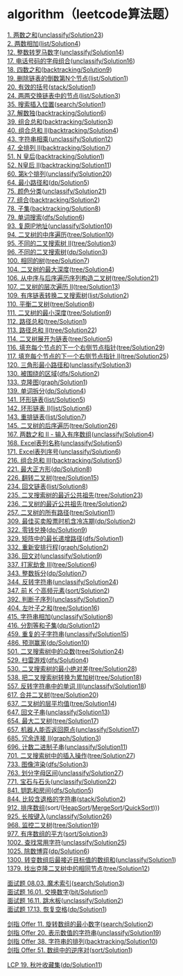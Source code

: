 # algorithm（leetcode算法题）
[1. 两数之和](https://leetcode-cn.com/problems/two-sum)([unclassify/Solution23](https://github.com/trcatgithub/algorithm/blob/master/src/main/java/unclassify/Solution23.java))  
[2. 两数相加](https://leetcode-cn.com/problems/add-two-numbers)([list/Solution4](https://github.com/trcatgithub/algorithm/blob/master/src/main/java/list/Solution4.java))  
[12. 整数转罗马数字](https://leetcode-cn.com/problems/integer-to-roman)([unclassify/Solution14](https://github.com/trcatgithub/algorithm/blob/master/src/main/java/unclassify/Solution14.java))  
[17. 电话号码的字母组合](https://leetcode-cn.com/problems/letter-combinations-of-a-phone-number)([unclassify/Solution16](https://github.com/trcatgithub/algorithm/blob/master/src/main/java/unclassify/Solution16.java))  
[18. 四数之和](https://leetcode-cn.com/problems/4sum)([backtracking/Solution9](https://github.com/trcatgithub/algorithm/blob/master/src/main/java/backtracking/Solution9.java))  
[19. 删除链表的倒数第N个节点](https://leetcode-cn.com/problems/remove-nth-node-from-end-of-list)([list/Solution1](https://github.com/trcatgithub/algorithm/blob/master/src/main/java/list/Solution1.java))  
[20. 有效的括号](https://leetcode-cn.com/problems/valid-parentheses)([stack/Solution1](https://github.com/trcatgithub/algorithm/blob/master/src/main/java/stack/Solution1.java))  
[24. 两两交换链表中的节点](https://leetcode-cn.com/problems/swap-nodes-in-pairs)([list/Solution3](https://github.com/trcatgithub/algorithm/blob/master/src/main/java/list/Solution3.java))  
[35. 搜索插入位置](https://leetcode-cn.com/problems/search-insert-position)([search/Solution1](https://github.com/trcatgithub/algorithm/blob/master/src/main/java/search/Solution1.java))  
[37. 解数独](https://leetcode-cn.com/problems/sudoku-solver)([backtracking/Solution6](https://github.com/trcatgithub/algorithm/blob/master/src/main/java/backtracking/Solution6.java))  
[39. 组合总和](https://leetcode-cn.com/problems/combination-sum)([backtracking/Solution3](https://github.com/trcatgithub/algorithm/blob/master/src/main/java/backtracking/Solution3.java))  
[40. 组合总和 II](https://leetcode-cn.com/problems/combination-sum-ii)([backtracking/Solution4](https://github.com/trcatgithub/algorithm/blob/master/src/main/java/backtracking/Solution4.java))  
[43. 字符串相乘](https://leetcode-cn.com/problems/multiply-strings)([unclassify/Solution12](https://github.com/trcatgithub/algorithm/blob/master/src/main/java/unclassify/Solution12.java))  
[47. 全排列 II](https://leetcode-cn.com/problems/permutations-ii)([backtracking/Solution7](https://github.com/trcatgithub/algorithm/blob/master/src/main/java/backtracking/Solution7.java))  
[51. N 皇后](https://leetcode-cn.com/problems/n-queens)([backtracking/Solution1](https://github.com/trcatgithub/algorithm/blob/master/src/main/java/backtracking/Solution1.java))  
[52. N皇后 II](https://leetcode-cn.com/problems/n-queens-ii)([backtracking/Solution11](https://github.com/trcatgithub/algorithm/blob/master/src/main/java/backtracking/Solution11.java))  
[60. 第k个排列](https://leetcode-cn.com/problems/permutation-sequence)([unclassify/Solution20](https://github.com/trcatgithub/algorithm/blob/master/src/main/java/unclassify/Solution20.java))   
[64. 最小路径和](https://leetcode-cn.com/problems/minimum-path-sum)([dp/Solution5](https://github.com/trcatgithub/algorithm/blob/master/src/main/java/dp/Solution5.java))  
[75. 颜色分类](https://leetcode-cn.com/problems/sort-colors)([unclassify/Solution21](https://github.com/trcatgithub/algorithm/blob/master/src/main/java/unclassify/Solution21.java))   
[77. 组合](https://leetcode-cn.com/problems/combinations)([backtracking/Solution2](https://github.com/trcatgithub/algorithm/blob/master/src/main/java/backtracking/Solution2.java))  \
[78. 子集](https://leetcode-cn.com/problems/subsets)([backtracking/Solution8](https://github.com/trcatgithub/algorithm/blob/master/src/main/java/backtracking/Solution8.java))  
[79. 单词搜索](https://leetcode-cn.com/problems/word-search)([dfs/Solution6](https://github.com/trcatgithub/algorithm/blob/master/src/main/java/dfs/Solution6.java))  \
[93. 复原IP地址](https://leetcode-cn.com/problems/restore-ip-addresses)([unclassify/Solution10](https://github.com/trcatgithub/algorithm/blob/master/src/main/java/unclassify/Solution10.java))  
[94. 二叉树的中序遍历](https://leetcode-cn.com/problems/binary-tree-inorder-traversal)([tree/Solution10](https://github.com/trcatgithub/algorithm/blob/master/src/main/java/tree/Solution10.java))  
[95. 不同的二叉搜索树 II](https://leetcode-cn.com/problems/unique-binary-search-trees-ii)([tree/Solution3](https://github.com/trcatgithub/algorithm/blob/master/src/main/java/tree/Solution3.java))  
[96. 不同的二叉搜索树](https://leetcode-cn.com/problems/unique-binary-search-trees)([dp/Solution3](https://github.com/trcatgithub/algorithm/blob/master/src/main/java/dp/Solution3.java))  
[100. 相同的树](https://leetcode-cn.com/problems/same-tree)([tree/Solution7](https://github.com/trcatgithub/algorithm/blob/master/src/main/java/tree/Solution7.java))  
[104. 二叉树的最大深度](https://leetcode-cn.com/problems/maximum-depth-of-binary-tree)([tree/Solution4](https://github.com/trcatgithub/algorithm/blob/master/src/main/java/tree/Solution4.java))  
[106. 从中序与后序遍历序列构造二叉树](https://leetcode-cn.com/problems/construct-binary-tree-from-inorder-and-postorder-traversal)([tree/Solution21](https://github.com/trcatgithub/algorithm/blob/master/src/main/java/tree/Solution21.java))  
[107. 二叉树的层次遍历 II](https://leetcode-cn.com/problems/binary-tree-level-order-traversal-ii)([tree/Solution13](https://github.com/trcatgithub/algorithm/blob/master/src/main/java/tree/Solution13.java))  
[109. 有序链表转换二叉搜索树](https://leetcode-cn.com/problems/convert-sorted-list-to-binary-search-tree)([list/Solution2](https://github.com/trcatgithub/algorithm/blob/master/src/main/java/list/Solution2.java))  
[110. 平衡二叉树](https://leetcode-cn.com/problems/balanced-binary-tree)([tree/Solution8](https://github.com/trcatgithub/algorithm/blob/master/src/main/java/tree/Solution8.java))  
[111. 二叉树的最小深度](https://leetcode-cn.com/problems/minimum-depth-of-binary-tree)([tree/Solution9](https://github.com/trcatgithub/algorithm/blob/master/src/main/java/tree/Solution9.java))  
[112. 路径总和](https://leetcode-cn.com/problems/path-sum/submissions)([tree/Solution1](https://github.com/trcatgithub/algorithm/blob/master/src/main/java/tree/Solution1.java))  
[113. 路径总和 II](https://leetcode-cn.com/problems/path-sum-ii)([tree/Solution22](https://github.com/trcatgithub/algorithm/blob/master/src/main/java/tree/Solution22.java))  
[114. 二叉树展开为链表](https://leetcode-cn.com/problems/flatten-binary-tree-to-linked-list)([tree/Solution5](https://github.com/trcatgithub/algorithm/blob/master/src/main/java/tree/Solution5.java))  
[116. 填充每个节点的下一个右侧节点指针](https://leetcode-cn.com/problems/populating-next-right-pointers-in-each-node)([tree/Solution29](https://github.com/trcatgithub/algorithm/blob/master/src/main/java/tree/Solution29.java))  
[117. 填充每个节点的下一个右侧节点指针 II](https://leetcode-cn.com/problems/populating-next-right-pointers-in-each-node-ii)([tree/Solution25](https://github.com/trcatgithub/algorithm/blob/master/src/main/java/tree/Solution25.java))  
[120. 三角形最小路径和](https://leetcode-cn.com/problems/triangle)([unclassify/Solution3](https://github.com/trcatgithub/algorithm/blob/master/src/main/java/unclassify/Solution3.java))  
[130. 被围绕的区域](https://leetcode-cn.com/problems/surrounded-regions)([dfs/Solution2](https://github.com/trcatgithub/algorithm/blob/master/src/main/java/dfs/Solution2.java))  
[133. 克隆图](https://leetcode-cn.com/problems/clone-graph)([graph/Solution1](https://github.com/trcatgithub/algorithm/blob/master/src/main/java/graph/Solution1.java))  
[139. 单词拆分](https://leetcode-cn.com/problems/word-break)([dp/Solution4](https://github.com/trcatgithub/algorithm/blob/master/src/main/java/dp/Solution4.java))  
[141. 环形链表](https://leetcode-cn.com/problems/linked-list-cycle)([list/Solution5](https://github.com/trcatgithub/algorithm/blob/master/src/main/java/list/Solution5.java))  
[142. 环形链表 II](https://leetcode-cn.com/problems/linked-list-cycle-ii)([list/Solution6](https://github.com/trcatgithub/algorithm/blob/master/src/main/java/list/Solution6.java))  
[143. 重排链表](https://leetcode-cn.com/problems/reorder-list)([list/Solution7](https://github.com/trcatgithub/algorithm/blob/master/src/main/java/list/Solution7.java))  
[145. 二叉树的后序遍历](https://leetcode-cn.com/problems/binary-tree-postorder-traversal)([tree/Solution26](https://github.com/trcatgithub/algorithm/blob/master/src/main/java/tree/Solution26.java))  
[167. 两数之和 II - 输入有序数组](https://leetcode-cn.com/problems/two-sum-ii-input-array-is-sorted)([unclassify/Solution4](https://github.com/trcatgithub/algorithm/blob/master/src/main/java/unclassify/Solution4.java))  
[168. Excel表列名称](https://leetcode-cn.com/problems/excel-sheet-column-title)([unclassify/Solution5](https://github.com/trcatgithub/algorithm/blob/master/src/main/java/unclassify/Solution5.java))  
[171. Excel表列序号](https://leetcode-cn.com/problems/excel-sheet-column-number)([unclassify/Solution6](https://github.com/trcatgithub/algorithm/blob/master/src/main/java/unclassify/Solution6.java))  
[216. 组合总和 III](https://leetcode-cn.com/problems/combination-sum-iii)([backtracking/Solution5](https://github.com/trcatgithub/algorithm/blob/master/src/main/java/backtracking/Solution5.java))  
[221. 最大正方形](https://leetcode-cn.com/problems/maximal-square)([dp/Solution8](https://github.com/trcatgithub/algorithm/blob/master/src/main/java/dp/Solution8.java))  
[226. 翻转二叉树](https://leetcode-cn.com/problems/invert-binary-tree)([tree/Solution15](https://github.com/trcatgithub/algorithm/blob/master/src/main/java/tree/Solution15.java))  
[234. 回文链表](https://leetcode-cn.com/problems/palindrome-linked-list)([list/Solution8](https://github.com/trcatgithub/algorithm/blob/master/src/main/java/list/Solution8.java))  
[235. 二叉搜索树的最近公共祖先](https://leetcode-cn.com/problems/lowest-common-ancestor-of-a-binary-search-tree)([tree/Solution23](https://github.com/trcatgithub/algorithm/blob/master/src/main/java/tree/Solution23.java))  
[236. 二叉树的最近公共祖先](https://leetcode-cn.com/problems/lowest-common-ancestor-of-a-binary-tree)([tree/Solution2](https://github.com/trcatgithub/algorithm/blob/master/src/main/java/tree/Solution2.java))  
[257. 二叉树的所有路径](https://leetcode-cn.com/problems/binary-tree-paths)([tree/Solution11](https://github.com/trcatgithub/algorithm/blob/master/src/main/java/tree/Solution11.java))  
[309. 最佳买卖股票时机含冷冻期](https://leetcode-cn.com/problems/best-time-to-buy-and-sell-stock-with-cooldown)([dp/Solution2](https://github.com/trcatgithub/algorithm/blob/master/src/main/java/dp/Solution2.java))  
[322. 零钱兑换](https://leetcode-cn.com/problems/coin-change)([dp/Solution9](https://github.com/trcatgithub/algorithm/blob/master/src/main/java/dp/Solution9.java))  
[329. 矩阵中的最长递增路径](https://leetcode-cn.com/problems/longest-increasing-path-in-a-matrix)([dfs/Solution1](https://github.com/trcatgithub/algorithm/blob/master/src/main/java/dfs/Solution1.java))  
[332. 重新安排行程](https://leetcode-cn.com/problems/reconstruct-itinerary)([graph/Solution2](https://github.com/trcatgithub/algorithm/blob/master/src/main/java/graph/Solution2.java))  
[336. 回文对](https://leetcode-cn.com/problems/palindrome-pairs)([unclassify/Solution9](https://github.com/trcatgithub/algorithm/blob/master/src/main/java/unclassify/Solution9.java))  
[337. 打家劫舍 III](https://leetcode-cn.com/problems/house-robber-iii)([tree/Solution6](https://github.com/trcatgithub/algorithm/blob/master/src/main/java/tree/Solution6.java))  
[343. 整数拆分](https://leetcode-cn.com/problems/integer-break)([dp/Solution7](https://github.com/trcatgithub/algorithm/blob/master/src/main/java/dp/Solution7.java))  
[344. 反转字符串](https://leetcode-cn.com/problems/reverse-string)([unclassify/Solution24](https://github.com/trcatgithub/algorithm/blob/master/src/main/java/unclassify/Solution24.java))  
[347. 前 K 个高频元素](https://leetcode-cn.com/problems/top-k-frequent-elements)([sort/Solution2](https://github.com/trcatgithub/algorithm/blob/master/src/main/java/sort/Solution2.java))  
[392. 判断子序列](https://leetcode-cn.com/problems/is-subsequence)([unclassify/Solution7](https://github.com/trcatgithub/algorithm/blob/master/src/main/java/unclassify/Solution7.java))  
[404. 左叶子之和](https://leetcode-cn.com/problems/sum-of-left-leaves)([tree/Solution16](https://github.com/trcatgithub/algorithm/blob/master/src/main/java/tree/Solution16.java))  
[415. 字符串相加](https://leetcode-cn.com/problems/add-strings)([unclassify/Solution8](https://github.com/trcatgithub/algorithm/blob/master/src/main/java/unclassify/Solution8.java))  
[416. 分割等和子集](https://leetcode-cn.com/problems/partition-equal-subset-sum)([dp/Solution12](https://github.com/trcatgithub/algorithm/blob/master/src/main/java/dp/Solution12.java))  
[459. 重复的子字符串](https://leetcode-cn.com/problems/repeated-substring-pattern)([unclassify/Solution15](https://github.com/trcatgithub/algorithm/blob/master/src/main/java/unclassify/Solution15.java))  
[486. 预测赢家](https://leetcode-cn.com/problems/repeated-substring-pattern)([dp/Solution10](https://github.com/trcatgithub/algorithm/blob/master/src/main/java/dp/Solution10.java))  
[501. 二叉搜索树中的众数](https://leetcode-cn.com/problems/find-mode-in-binary-search-tree)([tree/Solution24](https://github.com/trcatgithub/algorithm/blob/master/src/main/java/tree/Solution24.java))  
[529. 扫雷游戏](https://leetcode-cn.com/problems/minesweeper)([dfs/Solution4](https://github.com/trcatgithub/algorithm/blob/master/src/main/java/dfs/Solution4.java))  
[530. 二叉搜索树的最小绝对差](https://leetcode-cn.com/problems/minimum-absolute-difference-in-bst)([tree/Solution28](https://github.com/trcatgithub/algorithm/blob/master/src/main/java/tree/Solution28.java))  
[538. 把二叉搜索树转换为累加树](https://leetcode-cn.com/problems/convert-bst-to-greater-tree)([tree/Solution18](https://github.com/trcatgithub/algorithm/blob/master/src/main/java/tree/Solution18.java))  
[557. 反转字符串中的单词 III](https://leetcode-cn.com/problems/reverse-words-in-a-string-iii)([unclassify/Solution18](https://github.com/trcatgithub/algorithm/blob/master/src/main/java/unclassify/Solution18.java))  
[617. 合并二叉树](https://leetcode-cn.com/problems/merge-two-binary-trees)([tree/Solution20](https://github.com/trcatgithub/algorithm/blob/master/src/main/java/tree/Solution20.java))  
[637. 二叉树的层平均值](https://leetcode-cn.com/problems/average-of-levels-in-binary-tree)([tree/Solution14](https://github.com/trcatgithub/algorithm/blob/master/src/main/java/tree/Solution14.java))  
[647. 回文子串](https://leetcode-cn.com/problems/palindromic-substrings)([unclassify/Solution13](https://github.com/trcatgithub/algorithm/blob/master/src/main/java/unclassify/Solution13.java))  
[654. 最大二叉树](https://leetcode-cn.com/problems/maximum-binary-tree)([tree/Solution17](https://github.com/trcatgithub/algorithm/blob/master/src/main/java/tree/Solution17.java))  
[657. 机器人能否返回原点](https://leetcode-cn.com/problems/robot-return-to-origin)([unclassify/Solution17](https://github.com/trcatgithub/algorithm/blob/master/src/main/java/unclassify/Solution17.java))  
[685. 冗余连接 II](https://leetcode-cn.com/problems/redundant-connection-ii)([graph/Solution3](https://github.com/trcatgithub/algorithm/blob/master/src/main/java/graph/Solution3.java))  
[696. 计数二进制子串](https://leetcode-cn.com/problems/count-binary-substrings)([unclassify/Solution11](https://github.com/trcatgithub/algorithm/blob/master/src/main/java/unclassify/Solution11.java))  
[701. 二叉搜索树中的插入操作](https://leetcode-cn.com/problems/insert-into-a-binary-search-tree)([tree/Solution27](https://github.com/trcatgithub/algorithm/blob/master/src/main/java/tree/Solution27.java))  
[733. 图像渲染](https://leetcode-cn.com/problems/flood-fill)([dfs/Solution3](https://github.com/trcatgithub/algorithm/blob/master/src/main/java/dfs/Solution3.java))  
[763. 划分字母区间](https://leetcode-cn.com/problems/partition-labels)([unclassify/Solution27](https://github.com/trcatgithub/algorithm/blob/master/src/main/java/unclassify/Solution27.java))  
[771. 宝石与石头](https://leetcode-cn.com/problems/jewels-and-stones)([unclassify/Solution22](https://github.com/trcatgithub/algorithm/blob/master/src/main/java/unclassify/Solution22.java))  
[841. 钥匙和房间](https://leetcode-cn.com/problems/flood-fill)([dfs/Solution5](https://github.com/trcatgithub/algorithm/blob/master/src/main/java/dfs/Solution5.java))  
[844. 比较含退格的字符串](https://leetcode-cn.com/problems/backspace-string-compare)([stack/Solution2](https://github.com/trcatgithub/algorithm/blob/master/src/main/java/stack/Solution2.java))  
[912. 排序数组](https://leetcode-cn.com/problems/sort-an-array)(sort/([HeapSort](https://github.com/trcatgithub/algorithm/blob/master/src/main/java/sort/HeapSort.java)/[MergeSort](https://github.com/trcatgithub/algorithm/blob/master/src/main/java/sort/MergeSort.java)/[QuickSort](https://github.com/trcatgithub/algorithm/blob/master/src/main/java/sort/QuickSort.java))))  
[925. 长按键入](https://leetcode-cn.com/problems/long-pressed-name)([unclassify/Solution26](https://github.com/trcatgithub/algorithm/blob/master/src/main/java/unclassify/Solution26.java))  
[968. 监控二叉树](https://leetcode-cn.com/problems/binary-tree-cameras)([tree/Solution19](https://github.com/trcatgithub/algorithm/blob/master/src/main/java/tree/Solution19.java))  
[977. 有序数组的平方](https://leetcode-cn.com/problems/squares-of-a-sorted-array)([sort/Solution3](https://github.com/trcatgithub/algorithm/blob/master/src/main/java/sort/Solution3.java))  
[1002. 查找常用字符](https://leetcode-cn.com/problems/find-common-characters)([unclassify/Solution25](https://github.com/trcatgithub/algorithm/blob/master/src/main/java/unclassify/Solution25.java))  
[1025. 除数博弈](https://leetcode-cn.com/problems/divisor-game)([dp/Solution6](https://github.com/trcatgithub/algorithm/blob/master/src/main/java/dp/Solution6.java))  
[1300. 转变数组后最接近目标值的数组和](https://leetcode-cn.com/problems/sum-of-mutated-array-closest-to-target)([unclassify/Solution1](https://github.com/trcatgithub/algorithm/blob/master/src/main/java/unclassify/Solution1.java))  
[1379. 找出克隆二叉树中的相同节点](https://leetcode-cn.com/problems/find-a-corresponding-node-of-a-binary-tree-in-a-clone-of-that-tree)([tree/Solution12](https://github.com/trcatgithub/algorithm/blob/master/src/main/java/tree/Solution12.java))  

[面试题 08.03. 魔术索引](https://leetcode-cn.com/problems/magic-index-lcci)([search/Solution3](https://github.com/trcatgithub/algorithm/blob/master/src/main/java/search/Solution3.java))  
[面试题 16.01. 交换数字](https://leetcode-cn.com/problems/swap-numbers-lcci)([bit/Solution1](https://github.com/trcatgithub/algorithm/blob/master/src/main/java/bit/Solution1.java))  
[面试题 16.11. 跳水板](https://leetcode-cn.com/problems/diving-board-lcci)([unclassify/Solution2](https://github.com/trcatgithub/algorithm/blob/master/src/main/java/unclassify/Solution2.java))  
[面试题 17.13. 恢复空格](https://leetcode-cn.com/problems/re-space-lcci)([dp/Solution1](https://github.com/trcatgithub/algorithm/blob/master/src/main/java/dp/Solution1.java))  

[剑指 Offer 11. 旋转数组的最小数字](https://leetcode-cn.com/problems/xuan-zhuan-shu-zu-de-zui-xiao-shu-zi-lcof)([search/Solution2](https://github.com/trcatgithub/algorithm/blob/master/src/main/java/search/Solution2.java))  
[剑指 Offer 20. 表示数值的字符串](https://leetcode-cn.com/problems/biao-shi-shu-zhi-de-zi-fu-chuan-lcof)([unclassify/Solution19](https://github.com/trcatgithub/algorithm/blob/master/src/main/java/unclassify/Solution19.java))  
[剑指 Offer 38. 字符串的排列](https://leetcode-cn.com/problems/zi-fu-chuan-de-pai-lie-lcof)([backtracking/Solution10](https://github.com/trcatgithub/algorithm/blob/master/src/main/java/backtracking/Solution10.java))  
[剑指 Offer 51. 数组中的逆序对](https://leetcode-cn.com/problems/shu-zu-zhong-de-ni-xu-dui-lcof)([sort/Solution1](https://github.com/trcatgithub/algorithm/blob/master/src/main/java/sort/Solution1.java))  

[LCP 19. 秋叶收藏集](https://leetcode-cn.com/problems/UlBDOe)([dp/Solution11](https://github.com/trcatgithub/algorithm/blob/master/src/main/java/dp/Solution11.java))  
